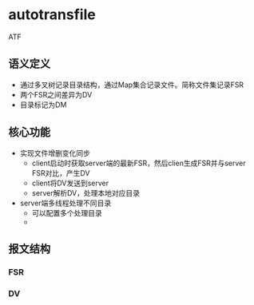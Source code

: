 # autotransfile
ATF

## 语义定义
* 通过多叉树记录目录结构，通过Map集合记录文件。简称文件集记录FSR
* 两个FSR之间差异为DV
* 目录标记为DM


## 核心功能
* 实现文件增删变化同步
  * client启动时获取server端的最新FSR，然后clien生成FSR并与server FSR对比，产生DV
  * client将DV发送到server
  * server解析DV，处理本地对应目录
* server端多线程处理不同目录
  * 可以配置多个处理目录
  * 
    
## 报文结构
### FSR


### DV
